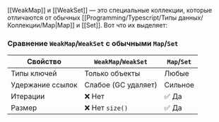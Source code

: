 [[WeakMap]] и [[WeakSet]] — это специальные коллекции, которые отличаются от обычных [[Programming/Typescript/Типы данных/Коллекции/Map|Map]] и [[Set]]. Вот что их выделяет:
### Сравнение `WeakMap`/`WeakSet` с обычными `Map`/`Set`

|Свойство|`WeakMap`/`WeakSet`|`Map`/`Set`|
|---|---|---|
|Типы ключей|Только объекты|Любые|
|Удержание ссылок|Слабое (GC удаляет)|Сильное|
|Итерации|❌ Нет|✅ Да|
|Размер|❌ Нет `size()`|✅ Да|
